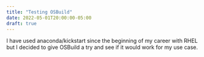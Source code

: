 ```yaml
---
title: "Testing OSBuild"
date: 2022-05-01T20:00:00-05:00
draft: true
---
```


I have used anaconda/kickstart since the beginning of my career with RHEL but I decided
to give OSBuild a try and see if it would work for my use case.

<!--more-->
